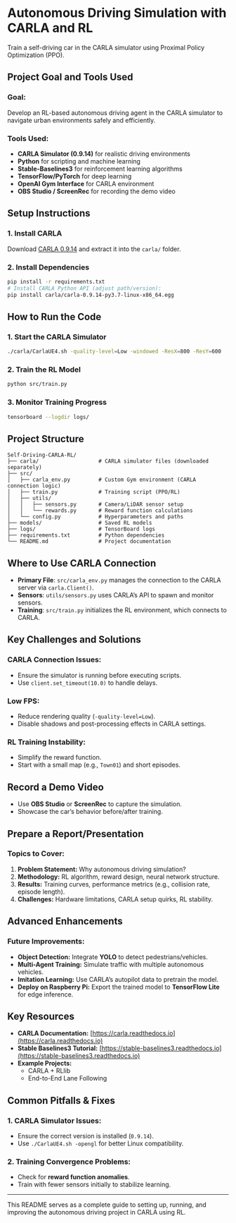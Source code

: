 # Autonomous Driving Simulation with CARLA and RL

Train a self-driving car in the CARLA simulator using Proximal Policy Optimization (PPO).

## Project Goal and Tools Used

### **Goal:**
Develop an RL-based autonomous driving agent in the CARLA simulator to navigate urban environments safely and efficiently.

### **Tools Used:**
- **CARLA Simulator (0.9.14)** for realistic driving environments
- **Python** for scripting and machine learning
- **Stable-Baselines3** for reinforcement learning algorithms
- **TensorFlow/PyTorch** for deep learning
- **OpenAI Gym Interface** for CARLA environment
- **OBS Studio / ScreenRec** for recording the demo video

## Setup Instructions

### **1. Install CARLA**
Download [CARLA 0.9.14](https://github.com/carla-simulator/carla/releases) and extract it into the `carla/` folder.

### **2. Install Dependencies**
```bash
pip install -r requirements.txt
# Install CARLA Python API (adjust path/version):
pip install carla/carla-0.9.14-py3.7-linux-x86_64.egg
```

## How to Run the Code

### **1. Start the CARLA Simulator**
```bash
./carla/CarlaUE4.sh -quality-level=Low -windowed -ResX=800 -ResY=600
```

### **2. Train the RL Model**
```bash
python src/train.py
```

### **3. Monitor Training Progress**
```bash
tensorboard --logdir logs/
```

## Project Structure
```
Self-Driving-CARLA-RL/
├── carla/                   # CARLA simulator files (downloaded separately)
├── src/
│   ├── carla_env.py         # Custom Gym environment (CARLA connection logic)
│   ├── train.py             # Training script (PPO/RL)
│   ├── utils/
│   │   ├── sensors.py       # Camera/LiDAR sensor setup
│   │   └── rewards.py       # Reward function calculations
│   └── config.py            # Hyperparameters and paths
├── models/                  # Saved RL models
├── logs/                    # TensorBoard logs
├── requirements.txt         # Python dependencies
└── README.md                # Project documentation
```

## Where to Use CARLA Connection

- **Primary File**: `src/carla_env.py` manages the connection to the CARLA server via `carla.Client()`.
- **Sensors**: `utils/sensors.py` uses CARLA’s API to spawn and monitor sensors.
- **Training**: `src/train.py` initializes the RL environment, which connects to CARLA.

## Key Challenges and Solutions

### **CARLA Connection Issues:**
- Ensure the simulator is running before executing scripts.
- Use `client.set_timeout(10.0)` to handle delays.

### **Low FPS:**
- Reduce rendering quality (`-quality-level=Low`).
- Disable shadows and post-processing effects in CARLA settings.

### **RL Training Instability:**
- Simplify the reward function.
- Start with a small map (e.g., `Town01`) and short episodes.

## Record a Demo Video
- Use **OBS Studio** or **ScreenRec** to capture the simulation.
- Showcase the car’s behavior before/after training.

## Prepare a Report/Presentation
### **Topics to Cover:**
1. **Problem Statement:** Why autonomous driving simulation?
2. **Methodology:** RL algorithm, reward design, neural network structure.
3. **Results:** Training curves, performance metrics (e.g., collision rate, episode length).
4. **Challenges:** Hardware limitations, CARLA setup quirks, RL stability.

## Advanced Enhancements

### **Future Improvements:**
- **Object Detection:** Integrate **YOLO** to detect pedestrians/vehicles.
- **Multi-Agent Training:** Simulate traffic with multiple autonomous vehicles.
- **Imitation Learning:** Use CARLA’s autopilot data to pretrain the model.
- **Deploy on Raspberry Pi:** Export the trained model to **TensorFlow Lite** for edge inference.

## Key Resources
- **CARLA Documentation:** [https://carla.readthedocs.io](https://carla.readthedocs.io)
- **Stable Baselines3 Tutorial:** [https://stable-baselines3.readthedocs.io](https://stable-baselines3.readthedocs.io)
- **Example Projects:**
  - CARLA + RLlib
  - End-to-End Lane Following

## Common Pitfalls & Fixes

### **1. CARLA Simulator Issues:**
- Ensure the correct version is installed (`0.9.14`).
- Use `./CarlaUE4.sh -opengl` for better Linux compatibility.

### **2. Training Convergence Problems:**
- Check for **reward function anomalies**.
- Train with fewer sensors initially to stabilize learning.

---
This README serves as a complete guide to setting up, running, and improving the autonomous driving project in CARLA using RL.

